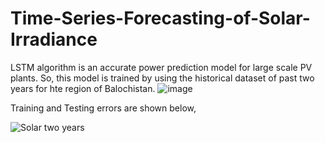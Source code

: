 # Time-Series-Forecasting-of-Solar-Irradiance

LSTM algorithm is an accurate power prediction model for large scale PV plants. So, this model is trained by using the historical dataset of past two years for hte region of Balochistan. 
![image](https://user-images.githubusercontent.com/86295676/179416514-6d261e44-7fdb-4c43-add6-59e1cc037e5c.png)

Training and Testing errors are shown below,

![Solar two years](https://user-images.githubusercontent.com/86295676/179416652-ed48140a-f26f-4d47-8721-1a2429755530.png)
